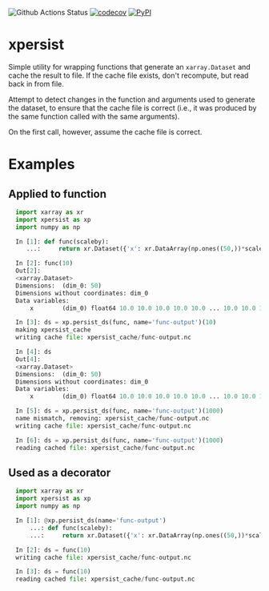 ![Github Actions Status](https://github.com/matt-long/xpersist/workflows/CI/badge.svg)
[![codecov](https://codecov.io/gh/matt-long/xpersist/branch/master/graph/badge.svg)](https://codecov.io/gh/matt-long/xpersist)
[![PyPI](https://img.shields.io/pypi/v/xpersist.svg)](https://pypi.python.org/pypi/xpersist)

# xpersist

Simple utility for wrapping functions that generate an `xarray.Dataset` and cache the result to file. If the cache file exists, don't recompute, but read back in from file.


Attempt to detect changes in the function and arguments used to generate the dataset,
to ensure that the cache file is correct (i.e., it was produced by the same function
called with the same arguments).

On the first call, however, assume the cache file is correct.

# Examples

## Applied to function

```python
  import xarray as xr
  import xpersist as xp
  import numpy as np

  In [1]: def func(scaleby):
     ...:     return xr.Dataset({'x': xr.DataArray(np.ones((50,))*scaleby)})

  In [2]: func(10)
  Out[2]:
  <xarray.Dataset>
  Dimensions:  (dim_0: 50)
  Dimensions without coordinates: dim_0
  Data variables:
      x        (dim_0) float64 10.0 10.0 10.0 10.0 10.0 ... 10.0 10.0 10.0 10.0

  In [3]: ds = xp.persist_ds(func, name='func-output')(10)
  making xpersist_cache
  writing cache file: xpersist_cache/func-output.nc

  In [4]: ds
  Out[4]:
  <xarray.Dataset>
  Dimensions:  (dim_0: 50)
  Dimensions without coordinates: dim_0
  Data variables:
      x        (dim_0) float64 10.0 10.0 10.0 10.0 10.0 ... 10.0 10.0 10.0 10.0

  In [5]: ds = xp.persist_ds(func, name='func-output')(1000)
  name mismatch, removing: xpersist_cache/func-output.nc
  writing cache file: xpersist_cache/func-output.nc

  In [6]: ds = xp.persist_ds(func, name='func-output')(1000)
  reading cached file: xpersist_cache/func-output.nc
```

## Used as a decorator

```python
  import xarray as xr
  import xpersist as xp
  import numpy as np

  In [1]: @xp.persist_ds(name='func-output')
      ...: def func(scaleby):
      ...:     return xr.Dataset({'x': xr.DataArray(np.ones((50,))*scaleby)})

  In [2]: ds = func(10)
  writing cache file: xpersist_cache/func-output.nc

  In [3]: ds = func(10)
  reading cached file: xpersist_cache/func-output.nc
```
